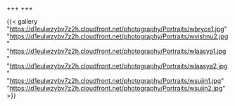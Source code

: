 +++
+++

{{< gallery "https://d1eulwzybv7z2h.cloudfront.net/photography/Portraits/wbryce1.jpg"
"https://d1eulwzybv7z2h.cloudfront.net/photography/Portraits/wvishnu2.jpg"
"https://d1eulwzybv7z2h.cloudfront.net/photography/Portraits/wlaasya1.jpg"
"https://d1eulwzybv7z2h.cloudfront.net/photography/Portraits/wlaasya2.jpg"
"https://d1eulwzybv7z2h.cloudfront.net/photography/Portraits/wsujin1.jpg" 
"https://d1eulwzybv7z2h.cloudfront.net/photography/Portraits/wsujin2.jpg"   >}}